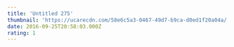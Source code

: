 ```yaml
---
title: 'Untitled 275'
thumbnail: 'https://ucarecdn.com/58e6c5a3-0467-49d7-b9ca-d0ed1f20a04a/'
date: 2016-09-25T20:58:03.000Z
rating: 1
---
```

